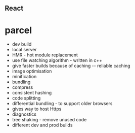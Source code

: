 ## React

# parcel

- dev build
- local server
- HMR - hot module replacement
- use file watching algorithm - written in c++
- give faster builds because of caching   -- reliable caching
- image optimisation
- minification 
- bundling
- compress
- consistent hashing
- code splitting
- differential bundling - to support older browsers
- gives way to host Https
- diagnostics
- tree shaking - remove unused code 
- different dev and prod builds